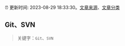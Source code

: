 :alarm_clock: 更新时间: 2023-08-29 18:33:30。[文章来源](/README.md)、[文章分类](/TAGS.md)

## Git、SVN


> 关键字：`Git`、`SVN`



